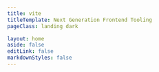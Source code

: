 ```yaml
---
title: vite
titleTemplate: Next Generation Frontend Tooling
pageClass: landing dark

layout: home
aside: false
editLink: false
markdownStyles: false
---
```


<script setup>
import Hero from '../.vitepress/theme/components/landing/1. hero-section/HeroSection.vue'
import FeatureSection from '../.vitepress/theme/components/landing/2. feature-section/FeatureSection.vue'
import FrameworksSection from '../.vitepress/theme/components/landing/3. frameworks-section/FrameworksSection.vue'
import CommunitySection from '../.vitepress/theme/components/landing/4. community-section/CommunitySection.vue'
import SponsorSection from '../.vitepress/theme/components/landing/5. sponsor-section/SponsorSection.vue'
import GetStartedSection from '../.vitepress/theme/components/landing/6. get-started-section/GetStartedSection.vue'
import FeatureInstantServerStart from '../.vitepress/theme/components/landing/2. feature-section/FeatureInstantServerStart.vue'
import FeatureHMR from '../.vitepress/theme/components/landing/2. feature-section/FeatureHMR.vue'
import FeatureRichFeatures from '../.vitepress/theme/components/landing/2. feature-section/FeatureRichFeatures.vue'
import FeatureOptimizedBuild from '../.vitepress/theme/components/landing/2. feature-section/FeatureOptimizedBuild.vue'
import FeatureFlexiblePlugins from '../.vitepress/theme/components/landing/2. feature-section/FeatureFlexiblePlugins.vue'
import FeatureTypedAPI from '../.vitepress/theme/components/landing/2. feature-section/FeatureTypedAPI.vue'
import FeatureSSRSupport from '../.vitepress/theme/components/landing/2. feature-section/FeatureSSRSupport.vue'
import FeatureCI from '../.vitepress/theme/components/landing/2. feature-section/FeatureCI.vue'
</script>

<div class="VPHome">
  <Hero/>
  <FeatureSection title="Redefining developer experience" description="Vite makes web development simple again" type="blue">
    <FeatureInstantServerStart />
    <FeatureHMR />
    <FeatureRichFeatures />
    <FeatureOptimizedBuild />
  </FeatureSection>
  <FeatureSection title="A shared foundation to build upon" type="pink" class="feature-section--flip">
    <FeatureFlexiblePlugins />
    <FeatureTypedAPI />
    <FeatureSSRSupport />
    <FeatureCI />
  </FeatureSection>
  <FrameworksSection />
  <CommunitySection />
  <SponsorSection />
  <GetStartedSection />
</div>
